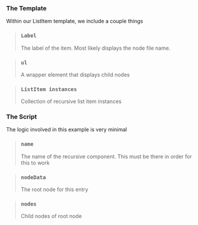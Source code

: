 ### The Template

Within our ListItem template, we include a couple things

> ### `Label`
>
> The label of the item. Most likely displays the node file name.

> ### `ul`
>
> A wrapper element that displays child nodes

> ### `ListItem instances`
>
> Collection of recursive list item instances

### The Script

The logic involved in this example is very minimal

> ### `name`
>
> The name of the recursive component. This must be there in order for this to
> work

> ### `nodeData`
>
> The root node for this entry

> ### `nodes`
>
> Child nodes of root node
